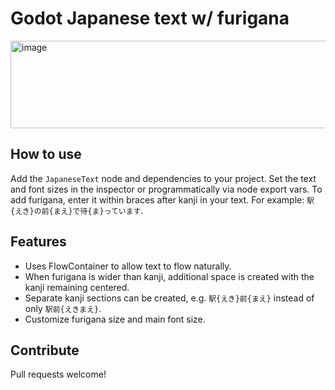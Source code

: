 # Godot Japanese text w/ furigana

<img width="513" height="140" alt="image" src="https://github.com/user-attachments/assets/0bbc9f30-7ef8-474d-85ca-12ef40eb4b7d" />

## How to use

Add the `JapaneseText` node and dependencies to your project. Set the text and font sizes in the inspector or programmatically via node export vars.
To add furigana, enter it within braces after kanji in your text. For example: `駅{えき}の前{まえ}で待{ま}っています`.

## Features

* Uses FlowContainer to allow text to flow naturally.
* When furigana is wider than kanji, additional space is created with the kanji remaining centered.
* Separate kanji sections can be created, e.g. `駅{えき}前{まえ}` instead of only `駅前{えきまえ}`.
* Customize furigana size and main font size.

## Contribute

Pull requests welcome!
